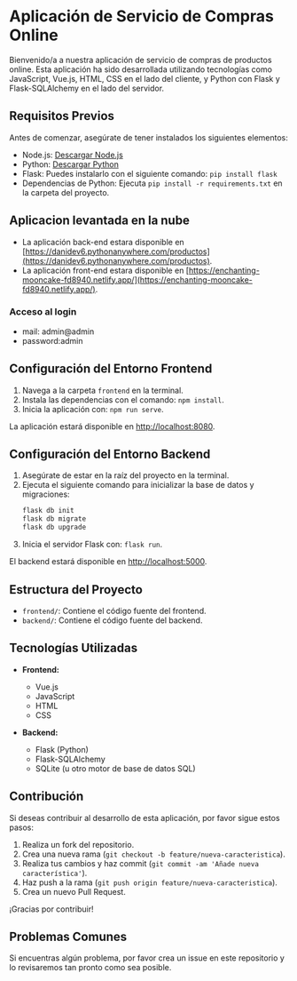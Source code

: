 # Aplicación de Servicio de Compras Online

Bienvenido/a a nuestra aplicación de servicio de compras de productos online. Esta aplicación ha sido desarrollada utilizando tecnologías como JavaScript, Vue.js, HTML, CSS en el lado del cliente, y Python con Flask y Flask-SQLAlchemy en el lado del servidor.

## Requisitos Previos

Antes de comenzar, asegúrate de tener instalados los siguientes elementos:

- Node.js: [Descargar Node.js](https://nodejs.org/)
- Python: [Descargar Python](https://www.python.org/)
- Flask: Puedes instalarlo con el siguiente comando: `pip install flask`
- Dependencias de Python: Ejecuta `pip install -r requirements.txt` en la carpeta del proyecto.
## Aplicacion levantada en la nube
- La aplicación back-end estara disponible en [https://danidev6.pythonanywhere.com/productos](https://danidev6.pythonanywhere.com/productos).
- La aplicación front-end estara disponible en [https://enchanting-mooncake-fd8940.netlify.app/](https://enchanting-mooncake-fd8940.netlify.app/).

### Acceso al login

- mail: admin@admin
- password:admin


## Configuración del Entorno Frontend

1. Navega a la carpeta `frontend` en la terminal.
2. Instala las dependencias con el comando: `npm install`.
3. Inicia la aplicación con: `npm run serve`.

La aplicación estará disponible en [http://localhost:8080](http://localhost:8080).

## Configuración del Entorno Backend

1. Asegúrate de estar en la raíz del proyecto en la terminal.
2. Ejecuta el siguiente comando para inicializar la base de datos y migraciones:
    ```bash
    flask db init
    flask db migrate
    flask db upgrade
    ```
3. Inicia el servidor Flask con: `flask run`.

El backend estará disponible en [http://localhost:5000](http://localhost:5000).

## Estructura del Proyecto

- `frontend/`: Contiene el código fuente del frontend.
- `backend/`: Contiene el código fuente del backend.

## Tecnologías Utilizadas

- **Frontend:**
  - Vue.js
  - JavaScript
  - HTML
  - CSS

- **Backend:**
  - Flask (Python)
  - Flask-SQLAlchemy
  - SQLite (u otro motor de base de datos SQL)

## Contribución

Si deseas contribuir al desarrollo de esta aplicación, por favor sigue estos pasos:

1. Realiza un fork del repositorio.
2. Crea una nueva rama (`git checkout -b feature/nueva-caracteristica`).
3. Realiza tus cambios y haz commit (`git commit -am 'Añade nueva característica'`).
4. Haz push a la rama (`git push origin feature/nueva-caracteristica`).
5. Crea un nuevo Pull Request.

¡Gracias por contribuir!

## Problemas Comunes

Si encuentras algún problema, por favor crea un issue en este repositorio y lo revisaremos tan pronto como sea posible.

